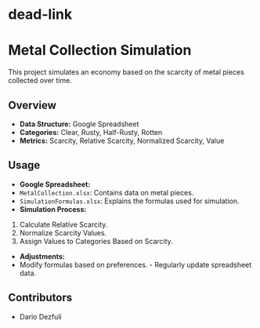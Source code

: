 # dead-link
# Metal Collection Simulation
This project simulates an economy based on the scarcity of metal pieces collected over
time.
## Overview
- **Data Structure:** Google Spreadsheet
- **Categories:** Clear, Rusty, Half-Rusty, Rotten
- **Metrics:** Scarcity, Relative Scarcity, Normalized Scarcity, Value
## Usage
- **Google Spreadsheet:**
- `MetalCollection.xlsx`: Contains data on metal pieces.
- `SimulationFormulas.xlsx`: Explains the formulas used for simulation.
- **Simulation Process:**
1. Calculate Relative Scarcity.
2. Normalize Scarcity Values.
3. Assign Values to Categories Based on Scarcity.
- **Adjustments:**
- Modify formulas based on preferences. - Regularly update spreadsheet data.
## Contributors
- Dario Dezfuli
